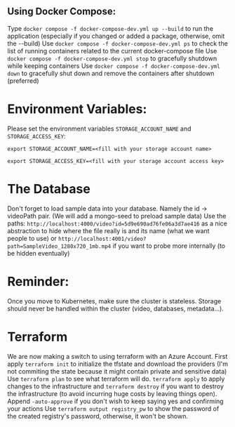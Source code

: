 ## Using Docker Compose:
Type `docker compose -f docker-compose-dev.yml up --build` to run the application (especially if you changed or added a package, otherwise, omit the --build)
Use `docker compose -f docker-compose-dev.yml ps` to check the list of running containers related to the current docker-compose file
Use `docker compose -f docker-compose-dev.yml stop` to gracefully shutdown while keeping containers
Use `docker compose -f docker-compose-dev.yml down` to gracefully shut down and remove the containers after shutdown (preferred)

# Environment Variables:
Please set the environment variables `STORAGE_ACCOUNT_NAME` and `STORAGE_ACCESS_KEY`:

`export STORAGE_ACCOUNT_NAME=<fill with your storage account name>`

`export STORAGE_ACCESS_KEY=<fill with your storage account access key>`

# The Database
Don't forget to load sample data into your database. Namely the id -> videoPath pair. (We will add a mongo-seed to preload sample data)
Use the paths:
`http://localhost:4000/video?id=5d9e690ad76fe06a3d7ae416` as a nice abstraction to hide where the file really is and its name (what we want people to use)
or
`http://localhost:4001/video?path=SampleVideo_1280x720_1mb.mp4` if you want to probe more internally (to be hidden eventually)
# Reminder:
Once you move to Kubernetes, make sure the cluster is stateless. Storage should never be handled within the cluster (video, databases, metadata...). 

# Terraform
We are now making a switch to using terraform with an Azure Account.
First apply `terraform init` to initialize the tfstate and download the providers (I'm not commiting the state because it might contain private and sensitive data)
Use `terraform plan` to see what terraform will do. `terraform apply` to apply changes to the infrastructure and `terraform destroy` if you want to destroy the infrastructure (to avoid incurring huge costs by leaving things open).
Append `-auto-approve` if you don't wish to keep saying yes and confirming your actions
Use `terraform output registry_pw` to show the password of the created registry's password, otherwise, it won't be shown.